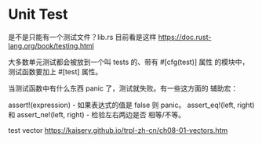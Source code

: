 # Unit Test
是不是只能有一个测试文件？lib.rs 目前看是这样
https://doc.rust-lang.org/book/testing.html


大多数单元测试都会被放到一个叫 tests 的、带有 #[cfg(test)] 属性 的模块中，测试函数要加上 #[test] 属性。

当测试函数中有什么东西 panic 了，测试就失败。有一些这方面的 辅助宏：

assert!(expression) - 如果表达式的值是 false 则 panic。
assert_eq!(left, right) 和 assert_ne!(left, right) - 检验左右两边是否 相等/不等。

test vector
https://kaisery.github.io/trpl-zh-cn/ch08-01-vectors.htm
